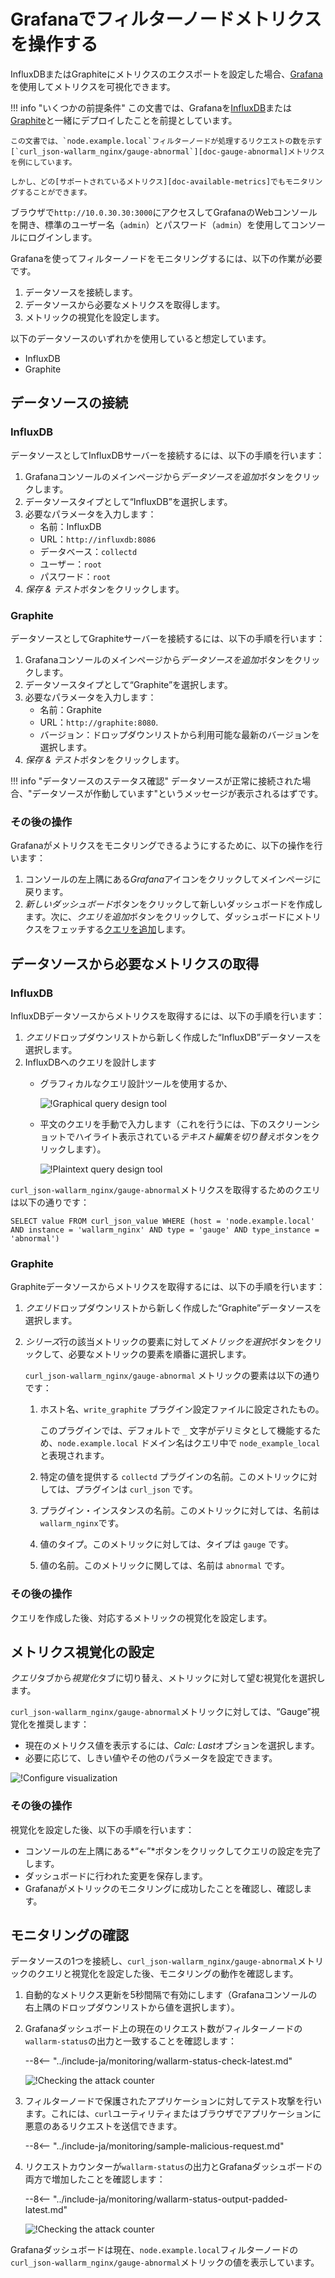 [img-influxdb-query-graphical]:     ../../images/monitoring/grafana-influx-1.png
[img-influxdb-query-plaintext]:     ../../images/monitoring/grafana-influx-2.png
[img-query-visualization]:          ../../images/monitoring/grafana-query-visualization.png
[img-grafana-0-attacks]:            ../../images/monitoring/grafana-0-attacks.png
[img-grafana-16-attacks]:           ../../images/monitoring/grafana-16-attacks.png

[link-grafana]:                     https://grafana.com/

[doc-network-plugin-influxdb]:      network-plugin-influxdb.md
[doc-network-plugin-graphite]:      write-plugin-graphite.md
[doc-gauge-abnormal]:                available-metrics.md#number-of-requests
[doc-available-metrics]:            available-metrics.md

[anchor-query]:                     #fetching-the-required-metrics-from-the-data-source
[anchor-verify-monitoring]:         #verifying-monitoring

#   Grafanaでフィルターノードメトリクスを操作する

InfluxDBまたはGraphiteにメトリクスのエクスポートを設定した場合、[Grafana][link-grafana]を使用してメトリクスを可視化できます。

!!! info "いくつかの前提条件"
    この文書では、Grafanaを[InfluxDB][doc-network-plugin-influxdb]または[Graphite][doc-network-plugin-graphite]と一緒にデプロイしたことを前提としています。
    
    この文書では、`node.example.local`フィルターノードが処理するリクエストの数を示す[`curl_json-wallarm_nginx/gauge-abnormal`][doc-gauge-abnormal]メトリクスを例にしています。
    
    しかし、どの[サポートされているメトリクス][doc-available-metrics]でもモニタリングすることができます。

ブラウザで`http://10.0.30.30:3000`にアクセスしてGrafanaのWebコンソールを開き、標準のユーザー名（`admin`）とパスワード（`admin`）を使用してコンソールにログインします。

Grafanaを使ってフィルターノードをモニタリングするには、以下の作業が必要です。
1.  データソースを接続します。
2.  データソースから必要なメトリクスを取得します。
3.  メトリックの視覚化を設定します。

以下のデータソースのいずれかを使用していると想定しています。
*   InfluxDB
*   Graphite

##  データソースの接続

### InfluxDB

データソースとしてInfluxDBサーバーを接続するには、以下の手順を行います：
1.  Grafanaコンソールのメインページから*データソースを追加*ボタンをクリックします。
2.  データソースタイプとして“InfluxDB”を選択します。
3.  必要なパラメータを入力します：
    *   名前：InfluxDB
    *   URL：`http://influxdb:8086`
    *   データベース：`collectd`
    *   ユーザー：`root`
    *   パスワード：`root`
4.  *保存 & テスト*ボタンをクリックします。

### Graphite

データソースとしてGraphiteサーバーを接続するには、以下の手順を行います：
1.  Grafanaコンソールのメインページから*データソースを追加*ボタンをクリックします。
2.  データソースタイプとして“Graphite”を選択します。
3.  必要なパラメータを入力します：
    *   名前：Graphite
    *   URL：`http://graphite:8080`.
    *   バージョン：ドロップダウンリストから利用可能な最新のバージョンを選択します。
4.  *保存 & テスト*ボタンをクリックします。

!!! info "データソースのステータス確認"
    データソースが正常に接続された場合、"データソースが作動しています"というメッセージが表示されるはずです。

### その後の操作

Grafanaがメトリクスをモニタリングできるようにするために、以下の操作を行います：
1.  コンソールの左上隅にある*Grafana*アイコンをクリックしてメインページに戻ります。
2.  *新しいダッシュボード*ボタンをクリックして新しいダッシュボードを作成します。次に、*クエリを追加*ボタンをクリックして、ダッシュボードにメトリクスをフェッチする[クエリを追加][anchor-query]します。

##  データソースから必要なメトリクスの取得

### InfluxDB

InfluxDBデータソースからメトリクスを取得するには、以下の手順を行います：
1.  *クエリ*ドロップダウンリストから新しく作成した“InfluxDB”データソースを選択します。
2.  InfluxDBへのクエリを設計します
    *   グラフィカルなクエリ設計ツールを使用するか、

        ![!Graphical query design tool][img-influxdb-query-graphical]

    *   平文のクエリを手動で入力します（これを行うには、下のスクリーンショットでハイライト表示されている*テキスト編集を切り替え*ボタンをクリックします）。

        ![!Plaintext query design tool][img-influxdb-query-plaintext]



`curl_json-wallarm_nginx/gauge-abnormal`メトリクスを取得するためのクエリは以下の通りです：
```
SELECT value FROM curl_json_value WHERE (host = 'node.example.local' AND instance = 'wallarm_nginx' AND type = 'gauge' AND type_instance = 'abnormal')
```

### Graphite

Graphiteデータソースからメトリクスを取得するには、以下の手順を行います：

1.  *クエリ*ドロップダウンリストから新しく作成した“Graphite”データソースを選択します。
2.  *シリーズ*行の該当メトリックの要素に対して*メトリックを選択*ボタンをクリックして、必要なメトリックの要素を順番に選択します。

    `curl_json-wallarm_nginx/gauge-abnormal` メトリックの要素は以下の通りです：

    1.  ホスト名、`write_graphite` プラグイン設定ファイルに設定されたもの。
   
        このプラグインでは、デフォルトで `_` 文字がデリミタとして機能するため、`node.example.local` ドメイン名はクエリ中で `node_example_local` と表現されます。
   
    2.  特定の値を提供する `collectd` プラグインの名前。このメトリックに対しては、プラグインは `curl_json` です。
    3.  プラグイン・インスタンスの名前。このメトリックに対しては、名前は `wallarm_nginx`です。
    4.  値のタイプ。このメトリックに対しては、タイプは `gauge` です。
    5.  値の名前。このメトリックに関しては、名前は `abnormal` です。

### その後の操作

クエリを作成した後、対応するメトリックの視覚化を設定します。

##  メトリクス視覚化の設定

*クエリ*タブから*視覚化*タブに切り替え、メトリックに対して望む視覚化を選択します。

`curl_json-wallarm_nginx/gauge-abnormal`メトリックに対しては、“Gauge”視覚化を推奨します：
*   現在のメトリクス値を表示するには、*Calc: Last*オプションを選択します。
*   必要に応じて、しきい値やその他のパラメータを設定できます。

![!Configure visualization][img-query-visualization]

### その後の操作

視覚化を設定した後、以下の手順を行います：
*   コンソールの左上隅にある*“←”*ボタンをクリックしてクエリの設定を完了します。
*   ダッシュボードに行われた変更を保存します。
*   Grafanaがメトリックのモニタリングに成功したことを確認し、確認します。

##  モニタリングの確認

データソースの1つを接続し、`curl_json-wallarm_nginx/gauge-abnormal`メトリックのクエリと視覚化を設定した後、モニタリングの動作を確認します。
1.  自動的なメトリクス更新を5秒間隔で有効にします（Grafanaコンソールの右上隅のドロップダウンリストから値を選択します）。
2.  Grafanaダッシュボード上の現在のリクエスト数がフィルターノードの`wallarm-status`の出力と一致することを確認します：

    --8<-- "../include-ja/monitoring/wallarm-status-check-latest.md"
    
    ![!Checking the attack counter][img-grafana-0-attacks]
    
3.  フィルターノードで保護されたアプリケーションに対してテスト攻撃を行います。これには、`curl`ユーティリティまたはブラウザでアプリケーションに悪意のあるリクエストを送信できます。

    --8<-- "../include-ja/monitoring/sample-malicious-request.md"
    
4.  リクエストカウンターが`wallarm-status`の出力とGrafanaダッシュボードの両方で増加したことを確認します：

    --8<-- "../include-ja/monitoring/wallarm-status-output-padded-latest.md"

    ![!Checking the attack counter][img-grafana-16-attacks]

Grafanaダッシュボードは現在、`node.example.local`フィルターノードの`curl_json-wallarm_nginx/gauge-abnormal`メトリックの値を表示しています。